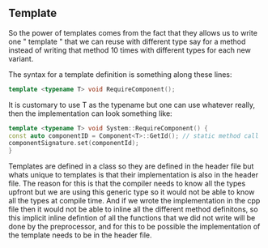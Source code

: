 ## Template
So the power of templates comes from the fact that they allows us to write one
" template " that we can reuse with different type say for a method instead of
writing that method 10 times with different types for each new variant.

The syntax for a template definition is something along these lines:

``` cpp
template <typename T> void RequireComponent();
```

It is customary to use T as the typename but one can use whatever really, then
the implementation can look something like:

``` cpp
template <typename T> void System::RequireComponent() {
const auto componentID = Component<T>::GetId(); // static method call
componentSignature.set(componentId);
}
```

Templates are defined in a class so they are defined in the header file but
whats unique to templates is that their implementation is also in the header
file. The reason for this is that the compiler needs to know all the types
upfront but we are using this generic type so it would not be able to know all
the types at compile time. And if we wrote the implementation in the cpp file
then it would not be able to inline all the different method definitons, so this
implicit inline defintion of all the functions that we did not write will be
done by the preprocessor, and for this to be possible the implementation of the
template needs to be in the header file. 
